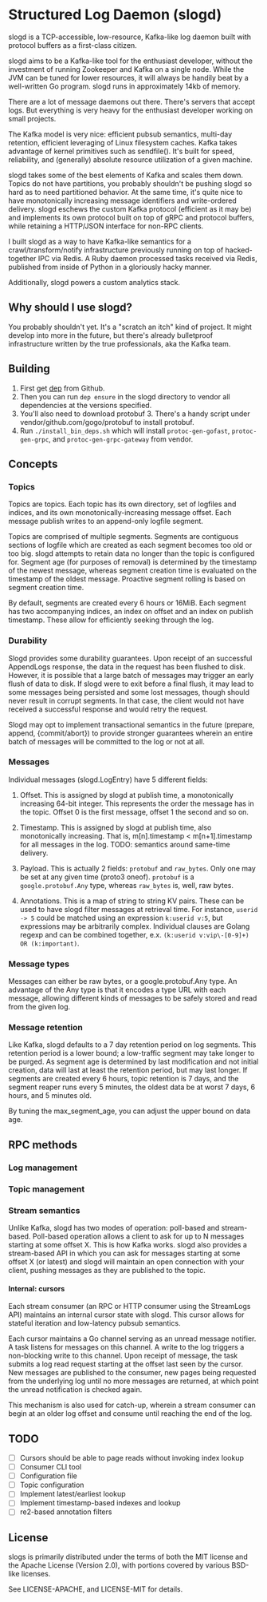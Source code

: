 # Structured Log Daemon (slogd)

slogd is a TCP-accessible, low-resource, Kafka-like log daemon built with protocol buffers
as a first-class citizen.

slogd aims to be a Kafka-like tool for the enthusiast developer, without the investment of
running Zookeeper and Kafka on a single node. While the JVM can be tuned for lower resources,
it will always be handily beat by a well-written Go program. slogd runs in approximately 14kb
of memory.

There are a lot of message daemons out there. There's servers that accept logs. But everything 
is very heavy for the enthusiast developer working on small projects.

The Kafka model is very nice: efficient pubsub semantics, multi-day retention, efficient leveraging
of Linux filesystem caches. Kafka takes advantage of kernel primitives such as sendfile(). It's
built for speed, reliability, and (generally) absolute resource utilization of a given machine.

slogd takes some of the best elements of Kafka and scales them down. Topics do not have partitions, you
probably shouldn't be pushing slogd so hard as to need partitioned behavior. At the same time, 
it's quite nice to have monotonically increasing message identifiers and write-ordered delivery.
slogd eschews the custom Kafka protocol (efficient as it may be) and implements its own protocol
built on top of gRPC and protocol buffers, while retaining a HTTP/JSON interface for non-RPC
clients.

I built slogd as a way to have Kafka-like semantics for a crawl/transform/notify infrastructure
previously running on top of hacked-together IPC via Redis. A Ruby daemon processed tasks
received via Redis, published from inside of Python in a gloriously hacky manner.

Additionally, slogd powers a custom analytics stack.

## Why should I use slogd?

You probably shouldn't yet. It's a "scratch an itch" kind of project. It might develop into more
in the future, but there's already bulletproof infrastructure written by the true professionals,
aka the Kafka team.

## Building

1) First get [dep](https://github.com/golang/dep) from Github.
2) Then you can run `dep ensure` in the slogd directory to vendor all dependencies at the versions specified.
3) You'll also need to download protobuf 3. There's a handy script under vendor/github.com/gogo/protobuf to install protobuf.
4) Run `./install_bin_deps.sh` which will install `protoc-gen-gofast`, `protoc-gen-grpc`, and `protoc-gen-grpc-gateway` from vendor.


## Concepts

### Topics

Topics are topics. Each topic has its own directory, set of logfiles and indices, and its own
monotonically-increasing message offset. Each message publish writes to an append-only logfile
segment.

Topics are comprised of multiple segments. Segments are contiguous sections of logfile which are
created as each segment becomes too old or too big. slogd attempts to retain data no longer than
the topic is configured for. Segment age (for purposes of removal) is determined by the timestamp
of the newest message, whereas segment creation time is evaluated on the timestamp of the oldest 
message. Proactive segment rolling is based on segment creation time.

By default, segments are created every 6 hours or 16MiB. Each segment has two accompanying indices,
an index on offset and an index on publish timestamp. These allow for efficiently seeking through
the log.

### Durability

Slogd provides some durability guarantees. Upon receipt of an successful AppendLogs response, the data
in the request has been flushed to disk. However, it is possible that a large batch of messages may
trigger an early flush of data to disk. If slogd were to exit before a final flush, it may lead to some
messages being persisted and some lost messages, though should never result in corrupt segments. In that
case, the client would not have received a successful response and would retry the request.

Slogd may opt to implement transactional semantics in the future (prepare, append, {commit/abort}) to provide
stronger guarantees wherein an entire batch of messages will be committed to the log or not at all.

### Messages

Individual messages (slogd.LogEntry) have 5 different fields:

1) Offset. This is assigned by slogd at publish time, a monotonically increasing 64-bit integer.
This represents the order the message has in the topic. Offset 0 is the first message, offset 1 the
second and so on.

2) Timestamp. This is assigned by slogd at publish time, also monotonically increasing. That is,
m[n].timestamp < m[n+1].timestamp for all messages in the log. TODO: semantics around same-time delivery.

3) Payload. This is actually 2 fields: `protobuf` and `raw_bytes`. Only one may be set at any
given time (proto3 oneof). `protobuf` is a `google.protobuf.Any` type, whereas `raw_bytes` is,
well, raw bytes.

4) Annotations. This is a map of string to string KV pairs. These can be used to have slogd filter
messages at retrieval time. For instance, `userid -> 5` could be matched using an expression `k:userid v:5`,
but expressions may be arbitrarily complex. Individual clauses are Golang regexp and can be combined together, e.x.
`(k:userid v:vip\-[0-9]+) OR (k:important)`. 

### Message types

Messages can either be raw bytes, or a google.protobuf.Any type. An advantage of the Any type is
that it encodes a type URL with each message, allowing different kinds of messages to be safely
stored and read from the given log.

### Message retention

Like Kafka, slogd defaults to a 7 day retention period on log segments. This retention period is a
lower bound; a low-traffic segment may take longer to be purged. As segment age is determined by
last modification and not initial creation, data will last at least the retention period, but may
last longer. If segments are created every 6 hours, topic retention is 7 days, and the segment reaper
runs every 5 minutes, the oldest data be at worst 7 days, 6 hours, and 5 minutes old.

By tuning the max_segment_age, you can adjust the upper bound on data age.

## RPC methods

### Log management

### Topic management

### Stream semantics

Unlike Kafka, slogd has two modes of operation: poll-based and stream-based. Poll-based operation 
allows a client to ask for up to N messages starting at some offset X. This is how Kafka works. 
slogd also provides a stream-based API in which you can ask for messages starting at some offset X
(or latest) and slogd will maintain an open connection with your client, pushing messages as they
are published to the topic.

#### Internal: cursors

Each stream consumer (an RPC or HTTP consumer using the StreamLogs API) maintains an internal cursor 
state with slogd. This cursor allows for stateful iteration and low-latency pubsub semantics.

Each cursor maintains a Go channel serving as an unread message notifier. A task listens for messages on
this channel. A write to the log triggers a non-blocking write to this channel. Upon receipt of message,
the task submits a log read request starting at the offset last seen by the cursor. New messages are 
published to the consumer, new pages being requested from the underlying log until no more messages are 
returned, at which point the unread notification is checked again.

This mechanism is also used for catch-up, wherein a stream consumer can begin at an older log offset
and consume until reaching the end of the log.

## TODO

- [ ] Cursors should be able to page reads without invoking index lookup
- [ ] Consumer CLI tool
- [ ] Configuration file
- [ ] Topic configuration
- [ ] Implement latest/earliest lookup
- [ ] Implement timestamp-based indexes and lookup
- [ ] re2-based annotation filters

## License

slogs is primarily distributed under the terms of both the MIT license and the Apache License (Version 2.0), 
with portions covered by various BSD-like licenses.

See LICENSE-APACHE, and LICENSE-MIT for details.